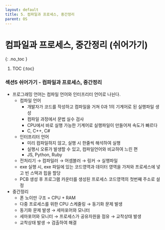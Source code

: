 ```yaml
---
layout: default
title: 5. 컴파일과 프로세스, 중간정리
parent: OS
---
```


# 컴파일과 프로세스, 중간정리 (쉬어가기)
{: .no_toc }

1. TOC
{:toc}

### 섹션5 쉬어가기 - 컴파일과 프로세스, 중간정리

- 프로그래밍 언어는 컴파일 언어와 인터프리터 언어로 나뉜다.
    - 컴파일 언어
        - 개발자가 코드를 작성하고 컴파일을 거쳐 0과 1의 기계어로 된 실행파일 생성
        - 컴파일 과정에서 문법 실수 검사
        - CPU에서 바로 실행 가능한 기계어로 실행파일이 만들어져 속도가 빠르다
        - C, C++, C#
    - 인터프리터 언어
        - 미리 컴파일하지 않고, 실행 시 한줄씩 해석하여 실행
        - 실행시 오류가 발생할 수 있고, 컴파일언어와 비교하여 느린 편
        - JS, Python, Ruby
    - 전처리기 → 컴파일러 → 어셈블러 → 링커 → 실행파일
    - exe 실행 시, exe 파일에 있는 코드영역과 데이터 영역을 가져와 프로세스에 넣고 빈 스택과 힙을 할당
    - PCB 생성 후 프로그램 카운터를 생성된 프로세스 코드영역의 첫번쨰 주소로 설정
- 중간정리
    - 폰 노이만 구조 = CPU + RAM
    - 다중 프로세스를 위한 CPU 스케줄링 → 동기화 문제  발생
    - 동기화 문제  발생 → 세마포어와 모니터
    - 세마포어와 모니터 → 프로세스가 공유자원을 점유 → 교착상태 발생
    - 교착상태 발생 → 검출하여 해결